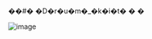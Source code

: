 ��#� �D�r�u�m�_�k�i�t�
�
�

![image](https://user-images.githubusercontent.com/83664806/218173191-425375f5-7eff-48ca-8f72-f0222c12503c.png)
